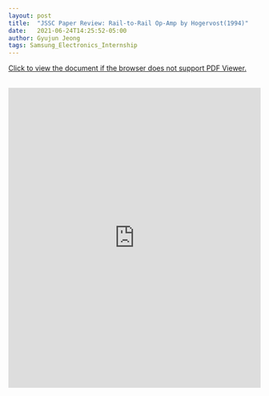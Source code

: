 ```yaml
---
layout: post
title:  "JSSC Paper Review: Rail-to-Rail Op-Amp by Hogervost(1994)"
date:   2021-06-24T14:25:52-05:00
author: Gyujun Jeong
tags: Samsung_Electronics_Internship
---
```



<a href="https://drive.google.com/file/d/1qbm1Q53fFgD-3BhA5qFsRRz08p0YGbuW/preview" target="_blank">Click to view the document if the browser does not support PDF Viewer.</a><br><br>
<iframe src="https://drive.google.com/file/d/1qbm1Q53fFgD-3BhA5qFsRRz08p0YGbuW/preview" style="width:100%; height:600px;" frameborder="0"></iframe>
